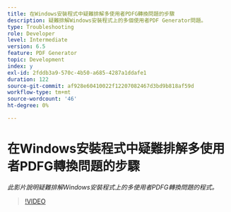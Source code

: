 ```yaml
---
title: 在Windows安裝程式中疑難排解多使用者PDFG轉換問題的步驟
description: 疑難排解Windows安裝程式上的多個使用者PDF Generator問題。
type: Troubleshooting
role: Developer
level: Intermediate
version: 6.5
feature: PDF Generator
topic: Development
index: y
exl-id: 2fddb3a9-570c-4b50-a685-4287a1ddafe1
duration: 122
source-git-commit: af928e60410022f12207082467d3bd9b818af59d
workflow-type: tm+mt
source-wordcount: '46'
ht-degree: 0%

---
```


# 在Windows安裝程式中疑難排解多使用者PDFG轉換問題的步驟

*此影片說明疑難排解Windows安裝程式上的多使用者PDFG轉換問題的程式。*

>[!VIDEO](https://video.tv.adobe.com/v/335550?quality=12&learn=on)
